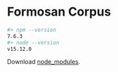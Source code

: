 # Formosan Corpus

```sh
#> npm --version
7.6.3
#> node --version
v15.12.0
```

Download [node_modules](https://drive.google.com/file/d/1h_R9-Nj7uJcCjXwqcIyLRdhV6gbAeXle/view?usp=drive_link).
